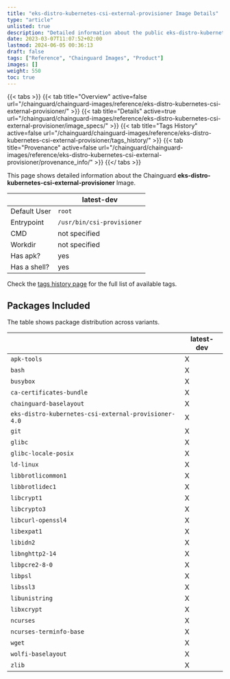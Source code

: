 ```yaml
---
title: "eks-distro-kubernetes-csi-external-provisioner Image Details"
type: "article"
unlisted: true
description: "Detailed information about the public eks-distro-kubernetes-csi-external-provisioner Chainguard Image."
date: 2023-03-07T11:07:52+02:00
lastmod: 2024-06-05 00:36:13
draft: false
tags: ["Reference", "Chainguard Images", "Product"]
images: []
weight: 550
toc: true
---
```


{{< tabs >}}
{{< tab title="Overview" active=false url="/chainguard/chainguard-images/reference/eks-distro-kubernetes-csi-external-provisioner/" >}}
{{< tab title="Details" active=true url="/chainguard/chainguard-images/reference/eks-distro-kubernetes-csi-external-provisioner/image_specs/" >}}
{{< tab title="Tags History" active=false url="/chainguard/chainguard-images/reference/eks-distro-kubernetes-csi-external-provisioner/tags_history/" >}}
{{< tab title="Provenance" active=false url="/chainguard/chainguard-images/reference/eks-distro-kubernetes-csi-external-provisioner/provenance_info/" >}}
{{</ tabs >}}

This page shows detailed information about the Chainguard **eks-distro-kubernetes-csi-external-provisioner** Image.

|              | latest-dev                 |
|--------------|----------------------------|
| Default User | `root`                     |
| Entrypoint   | `/usr/bin/csi-provisioner` |
| CMD          | not specified              |
| Workdir      | not specified              |
| Has apk?     | yes                        |
| Has a shell? | yes                        |

Check the [tags history page](/chainguard/chainguard-images/reference/eks-distro-kubernetes-csi-external-provisioner/tags_history/) for the full list of available tags.

## Packages Included
The table shows package distribution across variants.

|                                                      | latest-dev |
|------------------------------------------------------|------------|
| `apk-tools`                                          | X          |
| `bash`                                               | X          |
| `busybox`                                            | X          |
| `ca-certificates-bundle`                             | X          |
| `chainguard-baselayout`                              | X          |
| `eks-distro-kubernetes-csi-external-provisioner-4.0` | X          |
| `git`                                                | X          |
| `glibc`                                              | X          |
| `glibc-locale-posix`                                 | X          |
| `ld-linux`                                           | X          |
| `libbrotlicommon1`                                   | X          |
| `libbrotlidec1`                                      | X          |
| `libcrypt1`                                          | X          |
| `libcrypto3`                                         | X          |
| `libcurl-openssl4`                                   | X          |
| `libexpat1`                                          | X          |
| `libidn2`                                            | X          |
| `libnghttp2-14`                                      | X          |
| `libpcre2-8-0`                                       | X          |
| `libpsl`                                             | X          |
| `libssl3`                                            | X          |
| `libunistring`                                       | X          |
| `libxcrypt`                                          | X          |
| `ncurses`                                            | X          |
| `ncurses-terminfo-base`                              | X          |
| `wget`                                               | X          |
| `wolfi-baselayout`                                   | X          |
| `zlib`                                               | X          |

